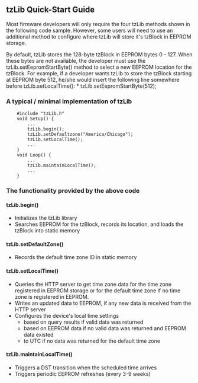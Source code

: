 ## tzLib Quick-Start Guide

Most firmware developers will only require the four tzLib methods shown in the following code sample. However, some users will need to use an additional method to configure where tzLib will store it's tzBlock in EEPROM storage.
	
By default, tzLib stores the 128-byte tzBlock in EEPROM bytes 0 - 127. When these bytes are not available, the developer must use the tzLib.setEepromStartByte() method to select a new EEPROM location for the tzBlock. For example, if a developer wants tzLib to store the tzBlock starting at EEPROM byte 512, he/she would insert the following line somewhere before tzLib.setLocalTime():
	*	tzLib.setEepromStartByte(512);

	

### A typical / minimal implementation of tzLib 
```
    #include "tzLib.h"
	void Setup() {
		...
		tzLib.begin();
		tzLib.setDefaultzone("America/Chicago");
		tzLib.setLocalTime();
		...
	}
	void Loop() {
		...
		tzLib.maintainLocalTime();
		...
	}	
```		
### The functionality provided by the above code

#### tzLib.begin()
* 	Initializes the tzLib library
* 	Searches EEPROM for the tzBlock, records its location, and loads the tzBlock into static memory
	
#### tzLib.setDefaultZone()
* 	Records the default time zone ID in static memory
			
#### tzLib.setLocalTime()
* 	Queries the HTTP server to get time zone data for the time zone registered in EEPROM storage or for the default time zone if no time zone is registered in EEPROM.
* 	Writes an updated data to EEPROM, if any new data is received from the HTTP server
* 	Configures the device's local time settings
	* based on query results if valid data was returned
	* based on EEPROM data if no valid data was returned and EEPROM data existed
	* to UTC if no data was returned for the default time zone
				
#### tzLib.maintainLocalTime()
* Triggers a DST transition when the scheduled time arrives
* Triggers periodic EEPROM refreshes (every 3-9 weeks)
				   

				   

	
	